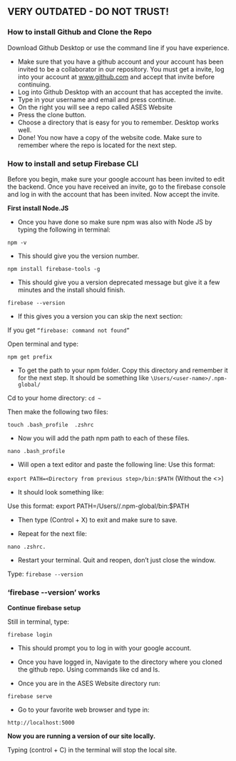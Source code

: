 ## **VERY OUTDATED - DO NOT TRUST!**

### How to install Github and Clone the Repo

Download Github Desktop or use the command line if you have experience.

* Make sure that you have a github account and your account has been invited to be a collaborator in our repository. You must get a invite, log into your account at www.github.com
and accept that invite before continuing.
* Log into Github Desktop with an account that has accepted the invite.
* Type in your username and email and press continue.
* On the right you will see a repo called ASES Website
* Press the clone button.
* Choose a directory that is easy for you to remember. Desktop works well.
* Done! You now have a copy of the website code. Make sure to remember where the repo is located for the next step.

### How to install and setup Firebase CLI

Before you begin, make sure your google account has been invited to edit the backend. Once you have received an invite, go to the firebase console and log in with the account that has been invited. Now accept the invite.

**First install Node.JS**

* Once you have done so make sure npm was also with Node JS by typing the following in terminal:

`npm -v`

* This should give you the version number.

`npm install firebase-tools -g`

* This should give you a version deprecated message but give it a few minutes and the install should finish.

`firebase --version`

* If this gives you a version you can skip the next section:

If you get `“firebase: command not found”`

Open terminal and type:

`npm get prefix`
*  To get the path to your npm folder. Copy this directory and remember it for the next step. It should be something like `\Users/<user-name>/.npm-global/`

Cd to your home directory:
`cd ~`

Then make the following two files:

`touch .bash_profile  .zshrc`

* Now you will add the path npm path to each of these files.

`nano .bash_profile`

* Will open a text editor and paste the following line:
Use this format:

`export PATH=<Directory from previous step>/bin:$PATH`
(Without the <>)

* It should look something like:

Use this format:
export PATH=/Users/<your-user-name>/.npm-global/bin:$PATH

* Then type (Control + X) to exit and make sure to save.

* Repeat for the next file:

`nano .zshrc.`

* Restart your terminal. Quit and reopen, don’t just close the window.

Type:
`firebase --version`

### ‘firebase --version’ works

**Continue firebase setup**

Still in terminal, type:

`firebase login`

* This should prompt you to log in with your google account.

* Once you have logged in, Navigate to the directory where you cloned the github repo. Using commands like cd and ls.

* Once you are in the ASES Website directory run:

`firebase serve`

* Go to your favorite web browser and type in:

`http://localhost:5000`

**Now you are running a version of our site locally.**

Typing (control + C) in the terminal will stop the local site.
